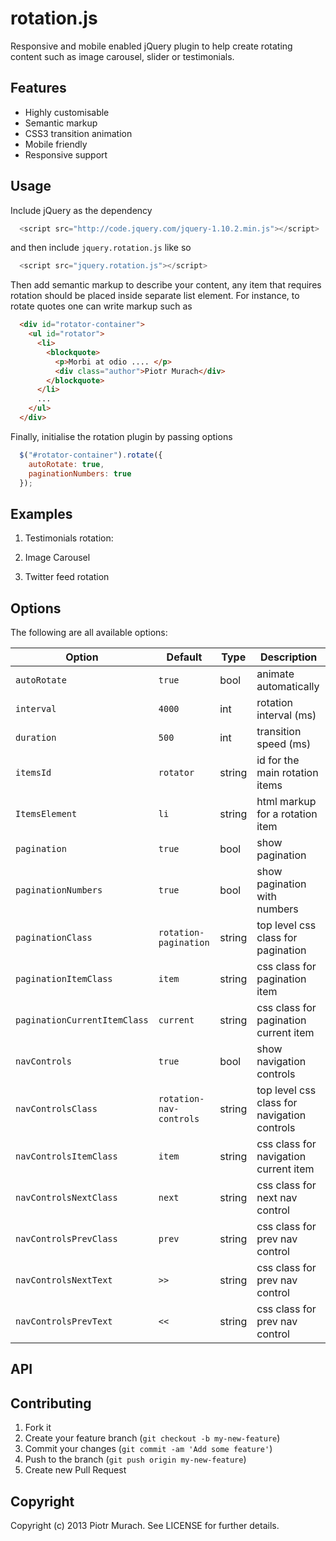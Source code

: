 rotation.js
===========

Responsive and mobile enabled jQuery plugin to help create rotating content such as image carousel, slider or testimonials.

## Features

* Highly customisable
* Semantic markup
* CSS3 transition animation
* Mobile friendly
* Responsive support

## Usage

Include jQuery as the dependency

```javascript
  <script src="http://code.jquery.com/jquery-1.10.2.min.js"></script>
```

and then include `jquery.rotation.js` like so

```javascript
  <script src="jquery.rotation.js"></script>
```

Then add semantic markup to describe your content, any item that requires rotation should be placed inside separate list element. For instance, to rotate quotes one can write markup such as

```html
  <div id="rotator-container">
    <ul id="rotator">
      <li>
        <blockquote>
          <p>Morbi at odio .... </p>
          <div class="author">Piotr Murach</div>
        </blockquote>
      </li>
      ...
    </ul>
  </div>
```
Finally, initialise the rotation plugin by passing options

```javascript
  $("#rotator-container").rotate({
    autoRotate: true,
    paginationNumbers: true
  });
```

## Examples

1. Testimonials rotation:

2. Image Carousel

3. Twitter feed rotation

## Options

The following are all available options:

| Option              | Default   | Type   | Description
| -------             | --------- | ------ | --------
| `autoRotate`        | `true`    | bool   | animate automatically
| `interval`          | `4000`    | int    | rotation interval (ms)
| `duration`          | `500`     | int    | transition speed (ms)
| `itemsId`           | `rotator` | string | id for the main rotation items
| `ItemsElement`      | `li`      | string | html markup for a rotation item
| `pagination`        | `true`    | bool   | show pagination
| `paginationNumbers` | `true`    | bool   | show pagination with numbers
| `paginationClass`   | `rotation-pagination` | string | top level css class for pagination
| `paginationItemClass` | `item` | string | css class for pagination item
| `paginationCurrentItemClass` | `current`  | string | css class for pagination current item
| `navControls`       | `true`    | bool   | show navigation controls
| `navControlsClass`  | `rotation-nav-controls` | string | top level css class for navigation controls
| `navControlsItemClass` | `item` | string | css class for navigation current item
| `navControlsNextClass` | `next` | string | css class for next nav control
| `navControlsPrevClass` | `prev` | string | css class for prev nav control
| `navControlsNextText`  | `>>`   | string | css class for prev nav control
| `navControlsPrevText`  | `<<`   | string | css class for prev nav control

## API


## Contributing

1. Fork it
2. Create your feature branch (`git checkout -b my-new-feature`)
3. Commit your changes (`git commit -am 'Add some feature'`)
4. Push to the branch (`git push origin my-new-feature`)
5. Create new Pull Request

## Copyright

Copyright (c) 2013 Piotr Murach. See LICENSE for further details.
